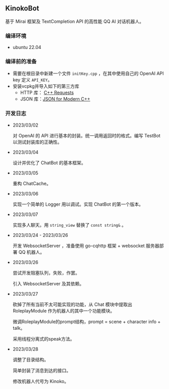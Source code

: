 ## KinokoBot

基于 Mirai 框架及 TextCompletion API 的高性能 QQ AI 对话机器人。

### 编译环境

- ubuntu 22.04

### 编译前的准备

- 需要在根目录中新建一个文件 `initKey.cpp` ，在其中使用自己的 OpenAI API key 定义 `API_KEY`。
- 安装vcpkg并导入如下的第三方库
  - HTTP 库： [C++ Requests](https://github.com/libcpr/cpr)
  - JSON 库：[JSON for Modern C++](https://github.com/nlohmann/json)



### 开发日志

- 2023/03/02

  对 OpenAI 的 API 进行基本的封装。统一调用返回时的格式。编写 TestBot 以测试封装库的正确性。

- 2023/03/04

  设计并优化了 ChatBot 的基本框架。

- 2023/03/05

  重构 ChatCache。

- 2023/03/06

  实现一个简单的 Logger 用以调试。实现 ChatBot 的第一个版本。

- 2023/03/07

  实现多人聊天。用 `string_view` 替换了 `const string&` 。

- 2023/03/24 - 2023/03/26

  开发 WebsocketServer ，准备使用 go-cqhttp 框架 + websocket 服务器部署 QQ 机器人。

- 2023/03/26

  尝试开发阻塞队列，失败，作罢。

  引入 WebsocketServer 及其依赖。

- 2023/03/27

  砍掉了所有当前不太可能实现的功能，从 Chat 模块中提取出 RoleplayModule 作为机器人的其中一个功能模块。

  微调RoleplayModule的prompt结构，prompt = scene + character info + talk。

  采用线程分离式的speak方法。

- 2023/03/28

  调整了目录结构。

  简单封装了消息到达的接口。
  
  修改机器人代号为 Kinoko。



